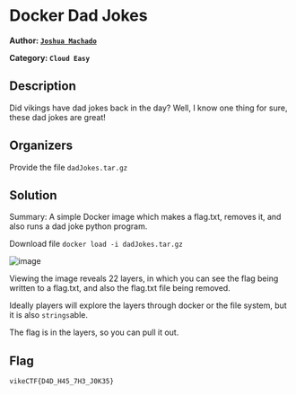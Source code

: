 # Docker Dad Jokes

**Author: [`Joshua Machado`](https://github.com/JoshoTheMosho)**

**Category: `Cloud Easy`**

## Description

Did vikings have dad jokes back in the day? Well, I know one thing for sure, these dad jokes are great!

## Organizers

Provide the file `dadJokes.tar.gz`

## Solution

Summary: A simple Docker image which makes a flag.txt, removes it, and also runs a dad joke python program.

Download file `docker load -i dadJokes.tar.gz`

![image](https://user-images.githubusercontent.com/48394084/226062187-976335c9-5207-47a8-9d42-0c6fe08308f3.png)

Viewing the image reveals 22 layers, in which you can see the flag being written to a flag.txt, and also the flag.txt file being removed.

Ideally players will explore the layers through docker or the file system, but it is also `strings`able.

The flag is in the layers, so you can pull it out.

## Flag

```
vikeCTF{D4D_H45_7H3_J0K35}
```

